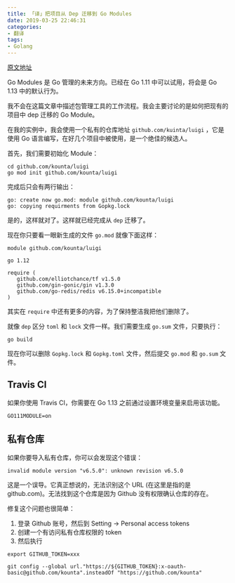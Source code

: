 ```yaml
---
title: 「译」把项目从 Dep 迁移到 Go Modules
date: 2019-03-25 22:46:31
categories: 
- 翻译
tags:
- Golang
---
```


[原文地址](http://elliot.land/post/migrating-projects-from-dep-to-go-modules)

Go Modules 是 Go 管理的未来方向。已经在 Go 1.11 中可以试用，将会是 Go 1.13 中的默认行为。

我不会在这篇文章中描述包管理工具的工作流程。我会主要讨论的是如何把现有的项目中 dep 迁移的 Go Module。

<!--more-->


在我的实例中，我会使用一个私有的仓库地址 `github.com/kuinta/luigi` ，它是使用 Go 语言编写，在好几个项目中被使用，是一个绝佳的候选人。

首先，我们需要初始化 Module：

```shell
cd github.com/kounta/luigi
go mod init github.com/kounta/luigi
```
完成后只会有两行输出：

```shell
go: create now go.mod: module github.com/kounta/luigi
go: copying requirments from Gopkg.lock
```

是的，这样就对了。这样就已经完成从 `dep` 迁移了。

现在你只要看一眼新生成的文件 `go.mod` 就像下面这样：

```
module github.com/kounta/luigi

go 1.12

require (
   github.com/elliotchance/tf v1.5.0
   github.com/gin-gonic/gin v1.3.0
   github.com/go-redis/redis v6.15.0+incompatible
)
```

其实在 `require` 中还有更多的内容，为了保持整洁我把他们删除了。

就像 `dep` 区分 `toml` 和 `lock` 文件一样。我们需要生成 `go.sum` 文件，只要执行：

```shell
go build
```

现在你可以删除 `Gopkg.lock` 和 `Gopkg.toml` 文件，然后提交 `go.mod` 和 `go.sum` 文件。

## Travis CI

如果你使用 Travis CI，你需要在 Go 1.13 之前通过设置环境变量来启用该功能。

```
GO111MODULE=on
```

## 私有仓库

如果你要导入私有仓库，你可以会发现这个错误：

```
invalid module version "v6.5.0": unknown revision v6.5.0
```

这是一个误导。它真正想说的，无法识别这个 URL (在这里是指的是 github.com)。无法找到这个仓库是因为 Github 没有权限确认仓库的存在。

修复这个问题也很简单：

1. 登录 Github 账号，然后到 Setting ->  Personal access tokens
2. 创建一个有访问私有仓库权限的 token
3. 然后执行

```shell
export GITHUB_TOKEN=xxx

git config --global url."https://${GITHUB_TOKEN}:x-oauth-basic@github.com/kounta".insteadOf "https://github.com/kounta"
```